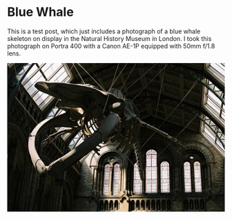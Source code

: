 # Blue Whale

This is a test post, which just includes a photograph of a blue whale skeleton on display in the Natural History Museum in London. I took this photograph on Portra 400 with a Canon AE-1P equipped with 50mm f/1.8 lens.

![Blue Whale Skeleton](/assets/blue_whale.jpg)
